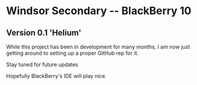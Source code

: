 Windsor Secondary -- BlackBerry 10
========

Version 0.1 'Helium'
--------

While this project has been in development for many months, I am now just getting around to setting up a proper GitHub rep for it.

Stay tuned for future updates

Hopefully BlackBerry's IDE will play nice.